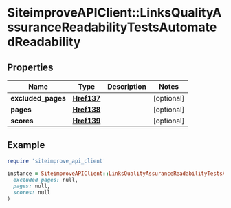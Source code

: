 # SiteimproveAPIClient::LinksQualityAssuranceReadabilityTestsAutomatedReadability

## Properties

| Name | Type | Description | Notes |
| ---- | ---- | ----------- | ----- |
| **excluded_pages** | [**Href137**](Href137.md) |  | [optional] |
| **pages** | [**Href138**](Href138.md) |  | [optional] |
| **scores** | [**Href139**](Href139.md) |  | [optional] |

## Example

```ruby
require 'siteimprove_api_client'

instance = SiteimproveAPIClient::LinksQualityAssuranceReadabilityTestsAutomatedReadability.new(
  excluded_pages: null,
  pages: null,
  scores: null
)
```

